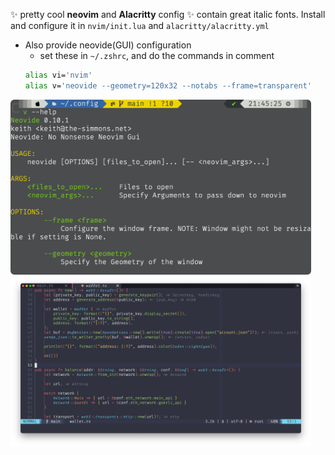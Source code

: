 :sparkles: pretty cool **neovim** and **Alacritty** config
:sparkles: contain great italic fonts. Install and configure it in `nvim/init.lua` and `alacritty/alacritty.yml`

- Also provide neovide(GUI) configuration
    - set these in `~/.zshrc`, and do the commands in comment
    ```sh
    alias vi='nvim'
    alias v='neovide --geometry=120x32 --notabs --frame=transparent'
    ```
    
    

<img src="pictures/p1.png" style="zoom:47%">

<img src="pictures/p2.png" style="zoom:47%">
